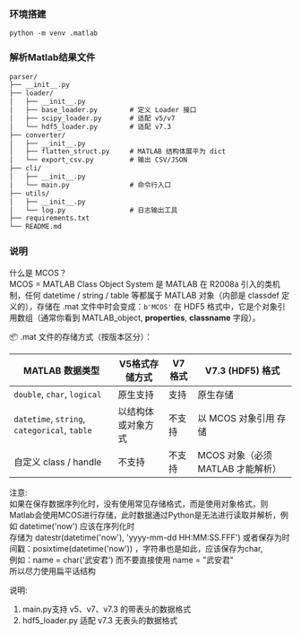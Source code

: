 ### 环境搭建

```shell
python -m venv .matlab  

```

### 解析Matlab结果文件

```txt
parser/   
├── __init__.py  
├── loader/  
│   ├── __init__.py  
│   ├── base_loader.py        # 定义 Loader 接口  
│   ├── scipy_loader.py       # 适配 v5/v7  
│   └── hdf5_loader.py        # 适配 v7.3  
├── converter/  
│   ├── __init__.py  
│   ├── flatten_struct.py     # MATLAB 结构体展平为 dict  
│   └── export_csv.py         # 输出 CSV/JSON  
├── cli/  
│   ├── __init__.py  
│   └── main.py               # 命令行入口   
├── utils/  
│   ├── __init__.py  
│   └── log.py                # 日志输出工具  
├── requirements.txt  
└── README.md  
```

### 说明

什么是 MCOS？  
MCOS = MATLAB Class Object System
是 MATLAB 在 R2008a 引入的类机制，任何 datetime / string / table 等都属于 MATLAB 对象（内部是 classdef 定义的），存储在 .mat
文件中时会变成：`b'MCOS'`
在 HDF5 格式中，它是个对象引用数组（通常你看到 MATLAB_object, __properties__, __classname__ 字段）。

📦 .mat 文件的存储方式（按版本区分）：

| MATLAB 数据类型                                  | V5格式存储方式  | V7格式 | V7.3 (HDF5) 格式          |
|----------------------------------------------|-----------|------|-------------------------|
| `double`, `char`, `logical`                  | 原生支持      | 支持   | 原生存储                    |
| `datetime`, `string`, `categorical`, `table` | 以结构体或对象方式 | 不支持  | 以 MCOS 对象引用 存储          |
| 自定义 class / handle                           | 不支持       | 不支持  | MCOS 对象（必须 MATLAB 才能解析） |

注意:   
如果在保存数据序列化时，没有使用常见存储格式，而是使用对象格式，则Matlab会使用MCOS进行存储，此时数据通过Python是无法进行读取并解析，例如
datetime('now') 应该在序列化时  
存储为 datestr(datetime('now'), 'yyyy-mm-dd HH:MM:SS.FFF') 或者保存为时间戳：posixtime(datetime('now'))
，字符串也是如此，应该保存为char,  
例如：name = char('武安君') 而不要直接使用 name = "武安君"  
所以尽力使用扁平话结构  

说明:
1. main.py支持 v5、v7、v7.3 的带表头的数据格式
2. hdf5_loader.py 适配 v7.3 无表头的数据格式